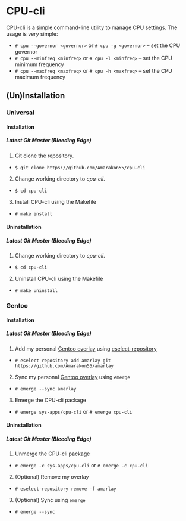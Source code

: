 # CPU-cli

CPU-cli is a simple command-line utility to manage CPU settings.
The usage is very simple:
* `# cpu --governor <governor>` or `# cpu -g <governor>` – set the CPU governor
* `# cpu --minfreq <minfreq>` or `# cpu -l <minfreq>` – set the CPU minimum frequency
* `# cpu --maxfreq <maxfreq>` or `# cpu -h <maxfreq>` – set the CPU maximum frequency

## (Un)Installation
### Universal
#### Installation
##### Latest Git Master (Bleeding Edge)
1. Git clone the repository.
* `$ git clone https://github.com/Amarakon55/cpu-cli`
2. Change working directory to *cpu-cli*.
* `$ cd cpu-cli`
3. Install CPU-cli using the Makefile
* `# make install`
#### Uninstallation
##### Latest Git Master (Bleeding Edge)
1. Change working directory to *cpu-cli*.
* `$ cd cpu-cli`
2. Uninstall CPU-cli using the Makefile
* `# make uninstall`

### Gentoo
#### Installation
##### Latest Git Master (Bleeding Edge)
1. Add my personal [Gentoo overlay](https://github.com/Amarakon55/amarlay) using [eselect-repository](https://packages.gentoo.org/packages/app-eselect/eselect-repository)
* `# eselect repository add amarlay git https://github.com/Amarakon55/amarlay`
2. Sync my personal [Gentoo overlay](https://github.com/Amarakon55/amarlay) using `emerge`
* `# emerge --sync amarlay`
3. Emerge the CPU-cli package
* `# emerge sys-apps/cpu-cli` or `# emerge cpu-cli`
#### Uninstallation
##### Latest Git Master (Bleeding Edge)
1. Unmerge the CPU-cli package
* `# emerge -c sys-apps/cpu-cli` or `# emerge -c cpu-cli`
2. (Optional) Remove my overlay
* `# eselect-repository remove -f amarlay`
3. (Optional) Sync using `emerge`
* `# emerge --sync`
